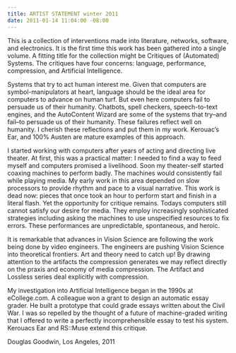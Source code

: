 ```yaml
---
title: ARTIST STATEMENT winter 2011
date: 2011-01-14 11:04:00 -08:00
---
```


This is a collection of interventions made into literature, networks, software, and electronics. It is the first time this work has been gathered into a single volume. A fitting title for the collection might be Critiques of (Automated) Systems. The critiques have four concerns: language, performance, compression, and Artificial Intelligence.

Systems that try to act human interest me. Given that computers are symbol-manipulators at heart, language should be the ideal area for computers to advance on human turf. But even here computers fail to persuade us of their humanity. Chatbots, spell checkers, speech-to-text engines, and the AutoContent Wizard are some of the systems that try–and fail–to persuade us of their humanity. These failures reflect well on humanity. I cherish these reflections and put them in my work. Kerouac’s Ear, and 100% Austen are mature examples of this approach.

I started working with computers after years of acting and directing live theater. At first, this was a practical matter: I needed to find a way to feed myself and computers promised a livelihood. Soon my theater-self started coaxing machines to perform badly. The machines would consistently fail while playing media. My early work in this area depended on slow processors to provide rhythm and pace to a visual narrative. This work is dead now: pieces that once took an hour to perform start and finish in a literal flash. Yet the opportunity for critique remains. Todays computers still cannot satisfy our desire for media. They employ increasingly sophisticated strategies including asking the machines to use unspecified resources to fix errors. These performances are unpredictable, spontaneous, and heroic.

It is remarkable that advances in Vision Science are following the work being done by video engineers. The engineers are pushing Vision Science into theoretical frontiers. Art and theory need to catch up! By drawing attention to the artifacts the compression generates we may reflect directly on the praxis and economy of media compression. The Artifact and Lossless series deal explicitly with compression.

My investigation into Artificial Intelligence began in the 1990s at eCollege.com. A colleague won a grant to design an automatic essay grader. He built a prototype that could grade essays written about the Civil War. I was so repelled by the thought of a future of machine-graded writing that I offered to write a perfectly incomprehensible essay to test his system. Kerouacs Ear and RS::Muse extend this critique.

Douglas Goodwin, Los Angeles, 2011